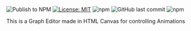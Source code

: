 ![Publish to NPM](https://github.com/shute-technologies/graph-editor/workflows/Publish%20to%20NPM/badge.svg) [![License: MIT](https://img.shields.io/badge/License-MIT-yellow.svg)](https://opensource.org/licenses/MIT) ![npm](https://img.shields.io/npm/v/shute-technologies.graph-editor) ![GitHub last commit](https://img.shields.io/github/last-commit/shute-technologies/graph-editor) ![npm](https://img.shields.io/npm/dt/shute-technologies.graph-editor)

This is a Graph Editor made in HTML Canvas for controlling Animations
